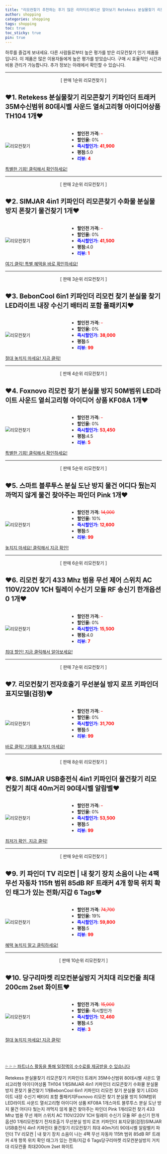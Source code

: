 ```yaml
---
title: "리모컨찾기 추천하는 후기 많은 리미티드에디션 알아보기 Retekess 분실물찾기 리모콘찾기 키파인더 트래커"
author: shopping
categories: shopping
tags: shopping
toc: true
toc_sticky: true
pin: true
---
```

하루를 즐겁게 보내세요. 다른 사람들로부터 높은 평가를 받은 리모컨찾기 인기 제품들입니다. 이 제품은 많은 이용자들에게 높은 평가를 받았습니다. 구매 시 효율적인 시간과 비용 관리가 가능합니다. 추가 정보는 아래에서 확인할 수 있습니다.

---
<p class="toplist" style="margin: 0 auto; display: block; width: fit-content;">[ 판매 1순위 리모컨찾기 ]</p>

<h2><strong>❤️1. Retekess 분실물찾기 리모콘찾기 키파인더 트래커 35M수신범위 80데시벨 사운드 열쇠고리형 아이디어상품 TH104 1개❤️</strong></h2>

<div style="display: flex; align-items: center;">
    <div style="flex: 0.4;">
        <img src="https://thumbnail7.coupangcdn.com/thumbnails/remote/230x230ex/image/vendor_inventory/13b3/f8637c68cf569521251c3410429373a929f277f8dcecdcfe6c53beb4d597.jpg" alt="리모컨찾기" style="max-width: 100%;">
    </div>
    <div style="flex: 0.6; margin-left: 10px;">
        <ul>
            <li><strong>할인전 가격:</strong> <del style="color: red;">-</del></li>
            <li><strong>할인율:</strong> 0%</li>
            <li><span style='color:blue'><strong>즉시할인가:</strong></span> <span style='color:red'><strong>41,900</strong></span></li>
            <li><strong>평점:</strong>5.0</li>
            <li><span style='color:blue'><strong>리뷰:</strong></span> <span style='color:red'><strong>4</strong></span></li>
        </ul>
    </div>
</div>
<div class="center">
    <a href="https://William4Davisa.github.io?lptag=AF9450613&subid=githubio&pageKey=5027832650&traceid=V0-153&itemId=6748254217&vendorItemId=74041129841" class="myButton">
        특별한 기회! 클릭해서 확인하세요!
    </a>
</div>


---
<p class="toplist" style="margin: 0 auto; display: block; width: fit-content;">[ 판매 2순위 리모컨찾기 ]</p>

<h2><strong>❤️2. SIMJAR 4in1 키파인더 리모콘찾기 수화물 분실물 방지 폰찾기 물건찾기 1개❤️</strong></h2>

<div style="display: flex; align-items: center;">
    <div style="flex: 0.4;">
        <img src="https://thumbnail7.coupangcdn.com/thumbnails/remote/230x230ex/image/vendor_inventory/d08e/861a80f60efe87e2e926d9943622fbc31102d92d045c797bb46863baaa82.jpg" alt="리모컨찾기" style="max-width: 100%;">
    </div>
    <div style="flex: 0.6; margin-left: 10px;">
        <ul>
            <li><strong>할인전 가격:</strong> <del style="color: red;">-</del></li>
            <li><strong>할인율:</strong> 0%</li>
            <li><span style='color:blue'><strong>즉시할인가:</strong></span> <span style='color:red'><strong>41,500</strong></span></li>
            <li><strong>평점:</strong>4.0</li>
            <li><span style='color:blue'><strong>리뷰:</strong></span> <span style='color:red'><strong>1</strong></span></li>
        </ul>
    </div>
</div>
<div class="center">
    <a href="https://William4Davisa.github.io?lptag=AF9450613&subid=githubio&pageKey=6233822584&traceid=V0-153&itemId=12543657958&vendorItemId=79812053476" class="myButton">
        여기 클릭! 특별 혜택을 바로 확인하세요!
    </a>
</div>


---
<p class="toplist" style="margin: 0 auto; display: block; width: fit-content;">[ 판매 3순위 리모컨찾기 ]</p>

<h2><strong>❤️3. BebonCool 6in1 키파인더 리모컨 찾기 분실물 찾기 LED라이트 내장 수신기 배터리 포함 풀패키지❤️</strong></h2>

<div style="display: flex; align-items: center;">
    <div style="flex: 0.4;">
        <img src="https://thumbnail10.coupangcdn.com/thumbnails/remote/230x230ex/image/vendor_inventory/15c9/e24811136df9526f246aca075cc587e8d5696db031fdd79b637f926df21a.jpg" alt="리모컨찾기" style="max-width: 100%;">
    </div>
    <div style="flex: 0.6; margin-left: 10px;">
        <ul>
            <li><strong>할인전 가격:</strong> <del style="color: red;">-</del></li>
            <li><strong>할인율:</strong> 0%</li>
            <li><span style='color:blue'><strong>즉시할인가:</strong></span> <span style='color:red'><strong>38,000</strong></span></li>
            <li><strong>평점:</strong>5</li>
            <li><span style='color:blue'><strong>리뷰:</strong></span> <span style='color:red'><strong>99</strong></span></li>
        </ul>
    </div>
</div>
<div class="center">
    <a href="https://William4Davisa.github.io?lptag=AF9450613&subid=githubio&pageKey=6340358014&traceid=V0-153&itemId=13298484514&vendorItemId=80555765388" class="myButton">
        절대 놓치지 마세요! 지금 클릭!
    </a>
</div>


---
<p class="toplist" style="margin: 0 auto; display: block; width: fit-content;">[ 판매 4순위 리모컨찾기 ]</p>

<h2><strong>❤️4. Foxnovo 리모컨 찾기 분실물 방지 50M범위 LED라이트 사운드 열쇠고리형 아이디어 상품 KF08A 1개❤️</strong></h2>

<div style="display: flex; align-items: center;">
    <div style="flex: 0.4;">
        <img src="https://thumbnail10.coupangcdn.com/thumbnails/remote/230x230ex/image/vendor_inventory/8ae4/92f1fa9953ba2e44fbe8fc19bd3683106374db1d28912ca2328706365eb3.jpg" alt="리모컨찾기" style="max-width: 100%;">
    </div>
    <div style="flex: 0.6; margin-left: 10px;">
        <ul>
            <li><strong>할인전 가격:</strong> <del style="color: red;">-</del></li>
            <li><strong>할인율:</strong> 0%</li>
            <li><span style='color:blue'><strong>즉시할인가:</strong></span> <span style='color:red'><strong>53,450</strong></span></li>
            <li><strong>평점:</strong>4.5</li>
            <li><span style='color:blue'><strong>리뷰:</strong></span> <span style='color:red'><strong>5</strong></span></li>
        </ul>
    </div>
</div>
<div class="center">
    <a href="https://William4Davisa.github.io?lptag=AF9450613&subid=githubio&pageKey=2247196026&traceid=V0-153&itemId=3839956290&vendorItemId=71824769609" class="myButton">
        특별한 기회! 클릭해서 확인하세요!
    </a>
</div>


---
<p class="toplist" style="margin: 0 auto; display: block; width: fit-content;">[ 판매 5순위 리모컨찾기 ]</p>

<h2><strong>❤️5. 스마트 블루투스 분실 도난 방지 물건 어디다 뒀는지 까먹지 않게 물건 찾아주는 파인더 Pink 1개❤️</strong></h2>

<div style="display: flex; align-items: center;">
    <div style="flex: 0.4;">
        <img src="https://thumbnail6.coupangcdn.com/thumbnails/remote/230x230ex/image/vendor_inventory/209b/5da6ec15334f1e7716e5a0c78b29c671187af4f59b475fc7623f6f37fdd5.jpg" alt="리모컨찾기" style="max-width: 100%;">
    </div>
    <div style="flex: 0.6; margin-left: 10px;">
        <ul>
            <li><strong>할인전 가격:</strong> <del style="color: red;">14,000</del></li>
            <li><strong>할인율:</strong> 10%</li>
            <li><span style='color:blue'><strong>즉시할인가:</strong></span> <span style='color:red'><strong>12,600</strong></span></li>
            <li><strong>평점:</strong>5</li>
            <li><span style='color:blue'><strong>리뷰:</strong></span> <span style='color:red'><strong>99</strong></span></li>
        </ul>
    </div>
</div>
<div class="center">
    <a href="https://William4Davisa.github.io?lptag=AF9450613&subid=githubio&pageKey=7249955555&traceid=V0-153&itemId=18439591182&vendorItemId=85580761321" class="myButton">
        놓치지 마세요! 클릭해서 지금 확인!
    </a>
</div>


---
<p class="toplist" style="margin: 0 auto; display: block; width: fit-content;">[ 판매 6순위 리모컨찾기 ]</p>

<h2><strong>❤️6. 리모컨 찾기 433 Mhz 범용 무선 제어 스위치 AC 110V/220V 1CH 릴레이 수신기 모듈 RF 송신기 한개옵션0 1개❤️</strong></h2>

<div style="display: flex; align-items: center;">
    <div style="flex: 0.4;">
        <img src="https://thumbnail8.coupangcdn.com/thumbnails/remote/230x230ex/image/vendor_inventory/f6ce/52376afe84a521ca993a5f02e62834eddba0c0efb51027be23e23611f445.jpg" alt="리모컨찾기" style="max-width: 100%;">
    </div>
    <div style="flex: 0.6; margin-left: 10px;">
        <ul>
            <li><strong>할인전 가격:</strong> <del style="color: red;">-</del></li>
            <li><strong>할인율:</strong> 0%</li>
            <li><span style='color:blue'><strong>즉시할인가:</strong></span> <span style='color:red'><strong>15,500</strong></span></li>
            <li><strong>평점:</strong>4.0</li>
            <li><span style='color:blue'><strong>리뷰:</strong></span> <span style='color:red'><strong>7</strong></span></li>
        </ul>
    </div>
</div>
<div class="center">
    <a href="https://William4Davisa.github.io?lptag=AF9450613&subid=githubio&pageKey=6924098193&traceid=V0-153&itemId=16732003657&vendorItemId=89881255170" class="myButton">
        최대 할인! 지금 클릭해서 알아보세요!
    </a>
</div>


---
<p class="toplist" style="margin: 0 auto; display: block; width: fit-content;">[ 판매 7순위 리모컨찾기 ]</p>

<h2><strong>❤️7. 리모컨찾기 전자호출기 무선분실 방지 로프 키파인더 표지모델(검정)❤️</strong></h2>

<div style="display: flex; align-items: center;">
    <div style="flex: 0.4;">
        <img src="https://thumbnail7.coupangcdn.com/thumbnails/remote/230x230ex/image/vendor_inventory/4081/9fa483e8eb29422c792933e7a4123c57804899e71c9f8d3ac723dbb427da.jpg" alt="리모컨찾기" style="max-width: 100%;">
    </div>
    <div style="flex: 0.6; margin-left: 10px;">
        <ul>
            <li><strong>할인전 가격:</strong> <del style="color: red;">-</del></li>
            <li><strong>할인율:</strong> 0%</li>
            <li><span style='color:blue'><strong>즉시할인가:</strong></span> <span style='color:red'><strong>31,700</strong></span></li>
            <li><strong>평점:</strong>5</li>
            <li><span style='color:blue'><strong>리뷰:</strong></span> <span style='color:red'><strong>99</strong></span></li>
        </ul>
    </div>
</div>
<div class="center">
    <a href="https://William4Davisa.github.io?lptag=AF9450613&subid=githubio&pageKey=7994229189&traceid=V0-153&itemId=22231146167&vendorItemId=89277037496" class="myButton">
        바로 클릭! 기회를 놓치지 마세요!
    </a>
</div>


---
<p class="toplist" style="margin: 0 auto; display: block; width: fit-content;">[ 판매 8순위 리모컨찾기 ]</p>

<h2><strong>❤️8. SIMJAR USB충전식 4in1 키파인더 물건찾기 리모컨찾기 최대 40m거리 90데시벨 알람벨❤️</strong></h2>

<div style="display: flex; align-items: center;">
    <div style="flex: 0.4;">
        <img src="https://thumbnail6.coupangcdn.com/thumbnails/remote/230x230ex/image/vendor_inventory/4562/730cf1c7960b6c06dc7686c78ef52c01220be4b2f3c3f847a044b5a4a2dd.jpg" alt="리모컨찾기" style="max-width: 100%;">
    </div>
    <div style="flex: 0.6; margin-left: 10px;">
        <ul>
            <li><strong>할인전 가격:</strong> <del style="color: red;">-</del></li>
            <li><strong>할인율:</strong> 0%</li>
            <li><span style='color:blue'><strong>즉시할인가:</strong></span> <span style='color:red'><strong>53,500</strong></span></li>
            <li><strong>평점:</strong>5</li>
            <li><span style='color:blue'><strong>리뷰:</strong></span> <span style='color:red'><strong>99</strong></span></li>
        </ul>
    </div>
</div>
<div class="center">
    <a href="https://William4Davisa.github.io?lptag=AF9450613&subid=githubio&pageKey=6496959770&traceid=V0-153&itemId=14286153490&vendorItemId=81531109219" class="myButton">
        최저가 확인, 지금 클릭!
    </a>
</div>


---
<p class="toplist" style="margin: 0 auto; display: block; width: fit-content;">[ 판매 9순위 리모컨찾기 ]</p>

<h2><strong>❤️9. 키 파인더 TV 리모컨 | 내 찾기 장치 소음이 나는 4팩 무선 자동차 115ft 범위 85dB RF 트래커 4개 항목 위치 확인 태그가 있는 전화/지갑 6 Tags❤️</strong></h2>

<div style="display: flex; align-items: center;">
    <div style="flex: 0.4;">
        <img src="https://thumbnail6.coupangcdn.com/thumbnails/remote/230x230ex/image/vendor_inventory/6fac/da89a8f22f8b0605f5f6fdc7dcc5c85479be1793de4e733f4a73580a8970.jpg" alt="리모컨찾기" style="max-width: 100%;">
    </div>
    <div style="flex: 0.6; margin-left: 10px;">
        <ul>
            <li><strong>할인전 가격:</strong> <del style="color: red;">74,700</del></li>
            <li><strong>할인율:</strong> 19%</li>
            <li><span style='color:blue'><strong>즉시할인가:</strong></span> <span style='color:red'><strong>59,800</strong></span></li>
            <li><strong>평점:</strong>5</li>
            <li><span style='color:blue'><strong>리뷰:</strong></span> <span style='color:red'><strong>99</strong></span></li>
        </ul>
    </div>
</div>
<div class="center">
    <a href="https://William4Davisa.github.io?lptag=AF9450613&subid=githubio&pageKey=7757852502&traceid=V0-153&itemId=20913495345&vendorItemId=88010180353" class="myButton">
        혜택 놓치지 말고 클릭하세요!
    </a>
</div>


---
<p class="toplist" style="margin: 0 auto; display: block; width: fit-content;">[ 판매 10순위 리모컨찾기 ]</p>

<h2><strong>❤️10. 당구리마켓 리모컨분실방지 거치대 리모컨줄 최대200cm 2set 화이트❤️</strong></h2>

<div style="display: flex; align-items: center;">
    <div style="flex: 0.4;">
        <img src="https://thumbnail7.coupangcdn.com/thumbnails/remote/230x230ex/image/vendor_inventory/c61b/05aee23109cb0104ff9c58c8fb6f62accdc8ea94df2b89c8379694508fe2.jpg" alt="리모컨찾기" style="max-width: 100%;">
    </div>
    <div style="flex: 0.6; margin-left: 10px;">
        <ul>
            <li><strong>할인전 가격:</strong> <del style="color: red;">15,000</del></li>
            <li><strong>할인율:</strong> 즉시할인가</li>
            <li><span style='color:blue'><strong>즉시할인가:</strong></span> <span style='color:red'><strong>12,460</strong></span></li>
            <li><strong>평점:</strong>4.5</li>
            <li><span style='color:blue'><strong>리뷰:</strong></span> <span style='color:red'><strong>3</strong></span></li>
        </ul>
    </div>
</div>
<div class="center">
    <a href="https://William4Davisa.github.io?lptag=AF9450613&subid=githubio&pageKey=7756938190&traceid=V0-153&itemId=20908875612&vendorItemId=88022756911" class="myButton">
        절대 놓치지 마세요! 지금 클릭!
    </a>
</div>

<br><br><br>[💦 💦 💦 파트너스 활동을 통해 일정액의 수수료를 제공받을 수 있습니다](https://link.coupang.com/a/bcpT2c)<br><br>Retekess 분실물찾기 리모콘찾기 키파인더 트래커 35M수신범위 80데시벨 사운드 열쇠고리형 아이디어상품 TH104 1개SIMJAR 4in1 키파인더 리모콘찾기 수화물 분실물 방지 폰찾기 물건찾기 1개BebonCool 6in1 키파인더 리모컨 찾기 분실물 찾기 LED라이트 내장 수신기 배터리 포함 풀패키지Foxnovo 리모컨 찾기 분실물 방지 50M범위 LED라이트 사운드 열쇠고리형 아이디어 상품 KF08A 1개스마트 블루투스 분실 도난 방지 물건 어디다 뒀는지 까먹지 않게 물건 찾아주는 파인더 Pink 1개리모컨 찾기 433 Mhz 범용 무선 제어 스위치 AC 110V/220V 1CH 릴레이 수신기 모듈 RF 송신기 한개옵션0 1개리모컨찾기 전자호출기 무선분실 방지 로프 키파인더 표지모델(검정)SIMJAR USB충전식 4in1 키파인더 물건찾기 리모컨찾기 최대 40m거리 90데시벨 알람벨키 파인더 TV 리모컨 | 내 찾기 장치 소음이 나는 4팩 무선 자동차 115ft 범위 85dB RF 트래커 4개 항목 위치 확인 태그가 있는 전화/지갑 6 Tags당구리마켓 리모컨분실방지 거치대 리모컨줄 최대200cm 2set 화이트